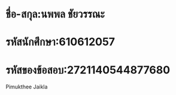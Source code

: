 # ชื่อ-สกุล:นพพล ชัยวรรณะ
# รหัสนักศึกษา:610612057
# รหัสของข้อสอบ:2721140544877680
Pimukthee Jaikla